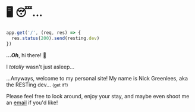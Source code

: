 # 🖥️ 😴...

```javascript
app.get('/', (req, res) => {
  res.status(200).send(resting.dev)
})
```

***...Oh***, hi there! :wave: 

I *totally* wasn't just asleep... 

...Anyways, welcome to my personal site! My name is Nick Greenlees, aka the RESTing dev... <small>(get it?)</small>

Please feel free to look around, enjoy your stay, and maybe even shoot me an [email](contact) if you'd like!